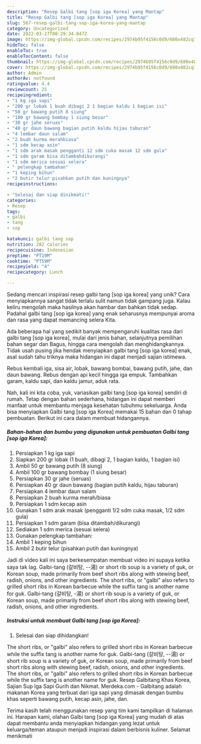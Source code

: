 ```yaml
---
description: "Resep Galbi tang [sop iga Korea] yang Mantap"
title: "Resep Galbi tang [sop iga Korea] yang Mantap"
slug: 567-resep-galbi-tang-sop-iga-korea-yang-mantap
category: Uncategorized
date: 2022-03-27T08:29:34.047Z
image: https://img-global.cpcdn.com/recipes/2974b95f4156c0d9/680x482cq70/galbi-tang-sop-iga-korea-foto-resep-utama.jpg
hideToc: false
enableToc: true
enableTocContent: false
thumbnail: https://img-global.cpcdn.com/recipes/2974b95f4156c0d9/680x482cq70/galbi-tang-sop-iga-korea-foto-resep-utama.jpg
cover: https://img-global.cpcdn.com/recipes/2974b95f4156c0d9/680x482cq70/galbi-tang-sop-iga-korea-foto-resep-utama.jpg
author: Admin
authorAv: notfound
ratingvalue: 4.4
reviewcount: 25
recipeingredient:
- "1 kg iga sapi"
- "200 gr lobak 1 buah dibagi 2 1 bagian kaldu 1 bagian isi"
- "50 gr bawang putih 8 siung"
- "100 gr bawang bombay 1 siung besar"
- "30 gr jahe seruas"
- "40 gr daun bawang bagian putih kaldu hijau taburan"
- "4 lembar daun salam"
- "2 buah kurma merahbiasa"
- "1 sdm kecap asin"
- "1 sdm arak masak pengganti 12 sdm cuka masak 12 sdm gula"
- "1 sdm garam bisa ditambahdikurangi"
- "1 sdm merica sesuai selera"
- " pelengkap tambahan"
- "1 keping bihun"
- "2 butir telur pisahkan putih dan kuningnya"
recipeinstructions:

- "Selesai dan siap dinikmati!"
categories:
- Resep
tags:
- galbi
- tang
- sop

katakunci: galbi tang sop 
nutrition: 282 calories
recipecuisine: Indonesian
preptime: "PT19M"
cooktime: "PT59M"
recipeyield: "4"
recipecategory: Lunch

---
```





Sedang mencari inspirasi resep galbi tang [sop iga korea] yang unik? Cara menyiapkannya sangat tidak terlalu sulit namun tidak gampang juga. Kalau keliru mengolah maka hasilnya akan hambar dan bahkan tidak sedap. Padahal galbi tang [sop iga korea] yang enak seharusnya mempunyai aroma dan rasa yang dapat memancing selera Kita.





Ada beberapa hal yang sedikit banyak mempengaruhi kualitas rasa dari galbi tang [sop iga korea], mulai dari jenis bahan, selanjutnya pemilihan bahan segar dan Bagus, hingga cara mengolah dan menghidangkannya. Tidak usah pusing jika hendak menyiapkan galbi tang [sop iga korea] enak,      asal sudah tahu triknya maka hidangan ini dapat menjadi sajian istimewa.














Rebus kembali iga, sisa air, lobak, bawang bombai, bawang putih, jahe, dan daun bawang. Rebus dengan api kecil hingga iga empuk. Tambahkan garam, kaldu sapi, dan kaldu jamur, aduk rata.






Nah, kali ini kita coba, yuk, variasikan galbi tang [sop iga korea] sendiri di rumah. Tetap dengan bahan sederhana, hidangan ini dapat memberi manfaat untuk membantu menjaga kesehatan tubuhmu sekeluarga. Anda bisa menyiapkan Galbi tang [sop iga Korea] memakai 15 bahan dan 0 tahap pembuatan. Berikut ini cara dalam membuat hidangannya.

<!--inarticleads1-->

##### Bahan-bahan dan bumbu yang digunakan untuk pembuatan Galbi tang [sop iga Korea]:

1. Persiapkan 1 kg iga sapi
1. Siapkan 200 gr lobak (1 buah, dibagi 2, 1 bagian kaldu, 1 bagian isi)
1. Ambil 50 gr bawang putih (8 siung)
1. Ambil 100 gr bawang bombay (1 siung besar)
1. Persiapkan 30 gr jahe (seruas)
1. Persiapkan 40 gr daun bawang (bagian putih kaldu, hijau taburan)
1. Persiapkan 4 lembar daun salam
1. Persiapkan 2 buah kurma merah/biasa
1. Persiapkan 1 sdm kecap asin
1. Gunakan 1 sdm arak masak (pengganti 1/2 sdm cuka masak, 1/2 sdm gula)
1. Persiapkan 1 sdm garam (bisa ditambah/dikurangi)
1. Sediakan 1 sdm merica (sesuai selera)
1. Gunakan  pelengkap tambahan:
1. Ambil 1 keping bihun
1. Ambil 2 butir telur (pisahkan putih dan kuningnya)


Jadi di video kali ini saya berkesempatan membuat video ini supaya ketika saya tak lag. Galbi-tang (갈비탕, --湯) or short rib soup is a variety of guk, or Korean soup, made primarily from beef short ribs along with stewing beef, radish, onions, and other ingredients. The short ribs, or &#34;galbi&#34; also refers to grilled short ribs in Korean barbecue while the suffix tang is another name for guk. Galbi-tang (갈비탕, -湯) or short rib soup is a variety of guk, or Korean soup, made primarily from beef short ribs along with stewing beef, radish, onions, and other ingredients. 

<!--inarticleads2-->

##### Instruksi untuk membuat Galbi tang [sop iga Korea]:


1. Selesai dan siap dihidangkan!

The short ribs, or &#34;galbi&#34; also refers to grilled short ribs in Korean barbecue while the suffix tang is another name for guk. Galbi-tang (갈비탕, --湯) or short rib soup is a variety of guk, or Korean soup, made primarily from beef short ribs along with stewing beef, radish, onions, and other ingredients. The short ribs, or &#34;galbi&#34; also refers to grilled short ribs in Korean barbecue while the suffix tang is another name for guk. Resep Galbitang Khas Korea, Sajian Sup Iga Sapi Gurih dan Nikmat. Merdeka.com - Galbitang adalah makanan Korea yang terbuat dari iga sapi yang dimasak dengan bumbu khas seperti bawang putih, kecap asin, jahe, dan. 

Terima kasih telah menggunakan resep yang tim kami tampilkan di halaman ini. Harapan kami, olahan Galbi tang [sop iga Korea] yang mudah di atas dapat membantu anda menyiapkan hidangan yang lezat untuk keluarga/teman ataupun menjadi inspirasi dalam berbisnis kuliner. Selamat menikmati
